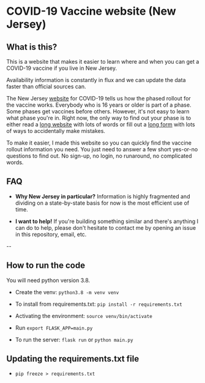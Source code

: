 # COVID-19 Vaccine website (New Jersey)

## What is this?

This is a website that makes it easier to learn where and when you can get a COVID-19 vaccine if you live in New Jersey.

Availability information is constantly in flux and we can update the data faster than official sources can.

The New Jersey [website](https://covid19.nj.gov/index.html) for COVID-19 tells us how the phased rollout for the vaccine works. Everybody who is 16 years or older is part of a phase. Some phases get vaccines before others. However, it's not easy to learn what phase you're in. Right now, the only way to find out your phase is to either read a [long website](https://covid19.nj.gov/faqs/nj-information/slowing-the-spread/who-is-eligible-for-vaccination-in-new-jersey-who-is-included-in-the-vaccination-phases) with lots of words or fill out a [long form](https://covidvaccine.nj.gov/) with lots of ways to accidentally make mistakes.

To make it easier, I made this website so you can quickly find the vaccine rollout information you need. You just need to answer a few short yes-or-no questions to find out. No sign-up, no login, no runaround, no complicated words.

## FAQ

* **Why New Jersey in particular?** Information is highly fragmented and dividing on a state-by-state basis for now is the most efficient use of time.

* **I want to help!** If you're building something similar and there's anything I can do to help, please don't hesitate to contact me by opening an issue in this repository, email, etc.

--

## How to run the code

You will need python version 3.8.

* Create the venv: `python3.8 -m venv venv`

* To install from requirements.txt: `pip install -r requirements.txt`

* Activating the environment: `source venv/bin/activate`

* Run `export FLASK_APP=main.py`

* To run the server: `flask run` or `python main.py`

## Updating the requirements.txt file

* `pip freeze > requirements.txt`
